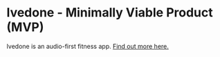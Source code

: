 # Ivedone - Minimally Viable Product (MVP)

Ivedone is an audio-first fitness app. [Find out more here.](https://ivedone.notion.site/Introduction-3278a69c2c4446f988ade55e0e0237bb)